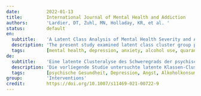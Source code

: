 ```yaml
---
date:          2022-01-13
title:         International Journal of Mental Health and Addiction
authors:       'Lardier, DT, Zuhl, MN, Holladay, KR, et al. '
status:        default
en:
  subtitle:    'A Latent Class Analysis of Mental Health Severity and Alcohol Consumption: Associations with COVID-19-Related Quarantining, Isolation, Suicidal Ideations, and Physical Activity'
  description: 'The present study examined latent class cluster group patterns based on measures of depression and anxiety symptom severity and alcohol consumption during the COVID-19 pandemic. Hypothesized correlates with latent class cluster groups including quarantining, self-isolation, suicidal ideations, sitting hours per day, and physical activity (vigorous intensity exercise in minutes per week) were examined. The delimited participant sample consisted of 606 university young adults 18 to 25 years of age (M = 21.24 ± 1.62). Latent cluster analysis (LCA) modeled patterns of depression and anxiety symptom severity and alcohol consumption during the COVID-19 pandemic. Between group analysis and multinomial logistic regression analysis were used to examine relationships between latent class clusters and correlates including quarantining, self-isolation, suicidal ideations, sitting hours per day, and physical activity (vigorous intensity exercise in minutes per week). LCA results showed that six latent cluster groups provided optimal model-to-date fit based on mental health symptom severity and alcohol consumption. Identified latent class clusters were as follows: cluster one = moderate anxiety and depression severity and moderate alcohol consumption (n = 156; 25.7%); cluster two = high mental health severity and alcohol consumption (n = 133; 21.9%); cluster three = low mental health symptoms and moderate alcohol consumption (n = 105; 17.3%); cluster four = lowest mental health severity and alcohol consumption (n = 95; 15.7%); cluster five = moderate depression severity, low anxiety severity, and low alcohol consumptions (n = 74; 12.2%); and cluster six = moderate anxiety severity, low depression severity, and low alcohol consumption (n = 43; 7.1%). Multinomial logistic regression analysis results found that quarantining, self-isolation, suicidal ideations, sedentary behavior, and physical activity were differentially associated with cluster group membership. Findings from this study demonstrate associations between COVID-19 public health restrictions, suicidal ideations, and declines in mental health and increases in alcohol consumption among young adult university students.'
  tags:        [mental health, depression, anxiety, alcohol use, quarantining, suicidality, physical activity]
de:
  subtitle:    'Eine latente Clusteralyse des Schweregrads der psychischen Gesundheit und des Alkoholkonsums: Assoziationen mit COVID-19-bezogenem Quarantäneverhalten, Isolation, Selbstmordgedanken und körperlicher Aktivität'
  description: 'Die vorliegende Studie untersuchte latente Klassen-Cluster-Gruppenmuster auf der Grundlage von Messungen des Schweregrads von Depressionen und Angstsymptomen sowie des Alkoholkonsums während der COVID-19-Pandemie. Untersucht wurden hypothetische Korrelate mit Latent-Class-Cluster-Gruppen, darunter Quarantäne, Selbstisolation, Suizidgedanken, Sitzstunden pro Tag und körperliche Aktivität (intensive Bewegung in Minuten pro Woche). Die eingeschränkte Teilnehmerstichprobe bestand aus 606 jungen Erwachsenen im Alter von 18 bis 25 Jahren (M = 21,24 ± 1,62). Die latente Clusteranalyse (LCA) modellierte Muster der Schwere von Depressions- und Angstsymptomen und des Alkoholkonsums während der COVID-19-Pandemie. Die Analyse zwischen den Gruppen und die multinomiale logistische Regressionsanalyse wurden verwendet, um die Beziehungen zwischen latenten Klassenclustern und Korrelaten wie Quarantäne, Selbstisolation, Suizidgedanken, Sitzstunden pro Tag und körperliche Aktivität (Intensität der körperlichen Betätigung in Minuten pro Woche) zu untersuchen. Die LCA-Ergebnisse zeigten, dass sechs latente Clustergruppen eine optimale Anpassung des Modells an den Schweregrad der psychischen Gesundheitssymptome und den Alkoholkonsum boten. Es wurden folgende latente Klassencluster identifiziert: Cluster eins = mäßiger Schweregrad von Angst und Depression und mäßiger Alkoholkonsum (n = 156; 25,7 %); Cluster zwei = hoher Schweregrad der psychischen Gesundheit und Alkoholkonsum (n = 133; 21,9 %); Cluster drei = geringe psychische Gesundheitssymptome und mäßiger Alkoholkonsum (n = 105; 17. 3%); Cluster vier = niedrigster Schweregrad der psychischen Gesundheit und Alkoholkonsum (n = 95; 15,7%); Cluster fünf = mittlerer Schweregrad der Depression, niedriger Schweregrad der Angst und niedriger Alkoholkonsum (n = 74; 12,2%); und Cluster sechs = mittlerer Schweregrad der Angst, niedriger Schweregrad der Depression und niedriger Alkoholkonsum (n = 43; 7,1%). Die Ergebnisse der multinomialen logistischen Regressionsanalyse zeigten, dass Quarantäne, Selbstisolation, Suizidgedanken, sitzendes Verhalten und körperliche Aktivität in unterschiedlichem Maße mit der Zugehörigkeit zu einer Gruppe assoziiert waren. Die Ergebnisse dieser Studie zeigen Zusammenhänge zwischen COVID-19-Beschränkungen im Bereich der öffentlichen Gesundheit, Suizidgedanken und einer Verschlechterung der psychischen Gesundheit sowie einer Zunahme des Alkoholkonsums bei jungen erwachsenen Universitätsstudenten.' 
  tags:        [psychische Gesundheit, Depression, Angst, Alkoholkonsum, Quarantäne, Suizidalität, Körperliche Aktivität]
group:         'Interventions'
credit:        https://doi.org/10.1007/s11469-021-00722-9
---
```

